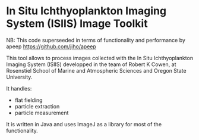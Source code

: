 # In Situ Ichthyoplankton Imaging System (ISIIS) Image Toolkit

NB: This code superseeded in terms of functionality and performance by apeep https://github.com/jiho/apeep

This tool allows to process images collected with the In Situ Ichthyoplankton Imaging System (ISIIS) developped in the team of Robert K Cowen, at Rosenstiel School of Marine and Atmospheric Sciences and Oregon State University.

It handles:

- flat fielding
- particle extraction
- particle measurement

It is written in Java and uses ImageJ as a library for most of the functionality.

